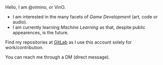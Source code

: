 [0]: https://gitlab.com/vimino

Hello, I am @vimino, or VinO.

- I am interested in the many facets of *Game Development* (art, code or audio).
- I am currently learning *Machine Learning* as that, despite public appearences, is the future.

Find my repositories at [GitLab][0]  as I use this account solely for work/contribution.

You can reach me through a DM (direct message).

